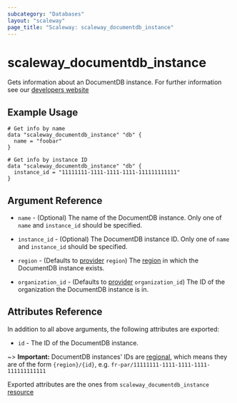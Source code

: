 ```yaml
---
subcategory: "Databases"
layout: "scaleway"
page_title: "Scaleway: scaleway_documentdb_instance"
---
```


# scaleway_documentdb_instance

Gets information about an DocumentDB instance. For further information see our [developers website](https://www.scaleway.com/en/developers/api/document_db/)

## Example Usage

```hcl
# Get info by name
data "scaleway_documentdb_instance" "db" {
  name = "foobar"
}

# Get info by instance ID
data "scaleway_documentdb_instance" "db" {
  instance_id = "11111111-1111-1111-1111-111111111111"
}
```

## Argument Reference

- `name` - (Optional) The name of the DocumentDB instance.
  Only one of `name` and `instance_id` should be specified.

- `instance_id` - (Optional) The DocumentDB instance ID.
  Only one of `name` and `instance_id` should be specified.

- `region` - (Defaults to [provider](../index.md#region) `region`) The [region](../guides/regions_and_zones.md#zones) in which the DocumentDB instance exists.

- `organization_id` - (Defaults to [provider](../index.md#organization_id) `organization_id`) The ID of the organization the DocumentDB instance is in.

## Attributes Reference

In addition to all above arguments, the following attributes are exported:

- `id` - The ID of the DocumentDB instance.

~> **Important:** DocumentDB instances' IDs are [regional](../guides/regions_and_zones.md#resource-ids), which means they are of the form `{region}/{id}`, e.g. `fr-par/11111111-1111-1111-1111-111111111111`

Exported attributes are the ones from `scaleway_documentdb_instance` [resource](../resources/documentdb_instance.md)
